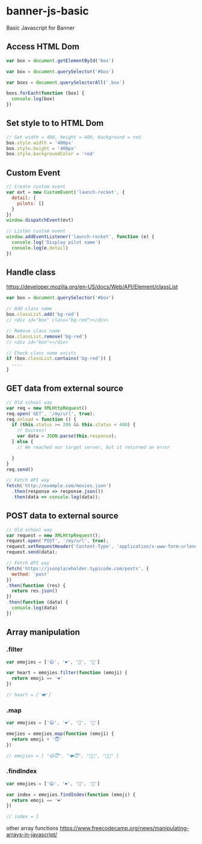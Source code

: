# banner-js-basic
Basic Javascript for Banner

## Access HTML Dom
```Javascript
var box = document.getElementById('box')

var box = document.querySelector('#box')

var boxs = document.querySelectorAll('.box')

boxs.forEach(function (box) {
  console.log(box)
})
```

## Set style to to HTML Dom
```Javascript
// Set width = 400, height = 400, background = red
box.style.width = '400px'
box.style.height = '400px'
box.style.backgroundColor = 'red'
```

## Custom Event
```Javascript
// Create custom event
var evt = new CustomEvent('launch-rocket', {
  detail: {
    pilots: []
  }
})
window.dispatchEvent(evt)

// Listen custom event
window.addEventListener('launch-rocket', function (e) {
  console.log('Display pilot name')
  console.log(e.detail)
})
```

## Handle class
https://developer.mozilla.org/en-US/docs/Web/API/Element/classList
```Javascript
var box = document.querySelector('#box')

// Add class name
box.classList.add('bg-red')
// <div id="box" class="bg-red"></div>

// Remove class name
box.classList.remove('bg-red')
// <div id="box"></div>

// Check class name exists
if (box.classList.contains('bg-red')) {
  ....
}
```

## GET data from external source
```Javascript
// Old school way
var req = new XMLHttpRequest()
req.open('GET', '/my/url', true);
req.onload = function () {
  if (this.status >= 200 && this.status < 400) {
    // Success!
    var data = JSON.parse(this.response);
  } else {
    // We reached our target server, but it returned an error

  }
}
req.send()

// Fetch API way
fetch('http://example.com/movies.json')
  .then(response => response.json())
  .then(data => console.log(data));
```

## POST data to external source
```Javascript
// Old school way
var request = new XMLHttpRequest();
request.open('POST', '/my/url', true);
request.setRequestHeader('Content-Type', 'application/x-www-form-urlencoded; charset=UTF-8');
request.send(data);

// Fetch API way
fetch('https://jsonplaceholder.typicode.com/posts', {
  method: 'post'
})
.then(function (res) {
  return res.json()
})
.then(function (data) {
  console.log(data)
})
```

## Array manipulation
### .filter
```Javascript
var emojies = ['😃', '❤️', '🍿', '🚸']

var heart = emojies.filter(function (emoji) {
  return emoji == '❤️'
})

// heart = ['❤️']

```
### .map
```Javascript
var emojies = ['😃', '❤️', '🍿', '🚸']

emojies = emojies.map(function (emoji) {
  return emoji + '😇'
})

// emojies = [ "😃😇", "❤️😇", "🍿😇", "🚸😇" ]

```
### .findIndex
```Javascript
var emojies = ['😃', '❤️', '🍿', '🚸']

var index = emojies.findIndex(function (emoji) {
  return emoji == '❤️'
})

// index = 1
```
other array functions
https://www.freecodecamp.org/news/manipulating-arrays-in-javascript/
